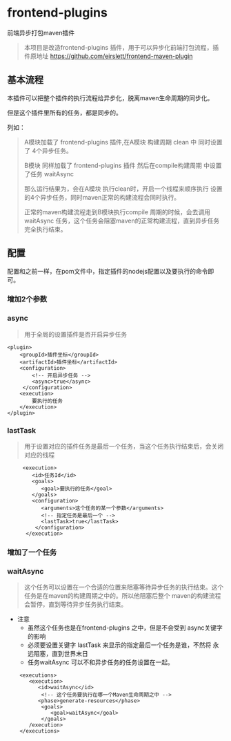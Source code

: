 # frontend-plugins

前端异步打包maven插件

> 本项目是改造frontend-plugins 插件，用于可以异步化前端打包流程，插件原地址 https://github.com/eirslett/frontend-maven-plugin

## 基本流程
本插件可以把整个插件的执行流程给异步化，脱离maven生命周期的同步化。

但是这个插件里所有的任务，都是同步的。

列如：
> A模块加载了 frontend-plugins 插件,在A模块 构建周期 clean 中 同时设置了 4个异步任务。
>
> B模块 同样加载了 frontend-plugins 插件 然后在compile构建周期 中设置了任务 waitAsync
>
>那么运行结果为，会在A模块 执行clean时，开启一个线程来顺序执行 设置的4个异步任务，同时maven正常的构建流程会同时执行。
>
>正常的maven构建流程走到B模块执行compile 周期的时候，会去调用waitAsync 任务，这个任务会阻塞maven的正常构建流程，直到异步任务完全执行结束。


## 配置
配置和之前一样，在pom文件中，指定插件的nodejs配置以及要执行的命令即可。

 ### 增加2个参数
     
 ### async
 >用于全局的设置插件是否开启异步任务
```$xslt 
<plugin>
    <groupId>插件坐标</groupId>
    <artifactId>插件坐标</artifactId>
    <configuration>
        <!-- 开启异步任务 -->    
        <async>true</async>
     </configuration>
    <execution>
        要执行的任务
    </execution>
</plugin>
```
 
  ### lastTask
  >用于设置对应的插件任务是最后一个任务，当这个任务执行结束后，会关闭对应的线程
 ```$xslt 
      <execution>
         <id>任务Id</id>
         <goals>
            <goal>要执行的任务</goal>
         </goals>
         <configuration>
            <arguments>这个任务的某一个参数</arguments>
            <!-- 指定任务是最后一个 -->
            <lastTask>true</lastTask>
          </configuration>
       </execution>
 ```
 
 
 ### 增加了一个任务 
 
 ### waitAsync
 > 这个任务可以设置在一个合适的位置来阻塞等待异步任务的执行结束。这个任务是在maven的构建周期之中的。所以他阻塞后整个
>maven的构建流程会暂停，直到等待异步任务执行结束。

- 注意
    - 虽然这个任务也是在frontend-plugins 之中，但是不会受到 async关键字的影响
    - 必须要设置关键字 lastTask 来显示的指定最后一个任务是谁，不然将 永远阻塞，直到世界末日
    - 任务waitAsync 可以不和异步任务的任务设置在一起。
   
```
    <executions>
       <execution>
          <id>waitAsync</id>
           <!-- 这个任务要执行在哪一个Maven生命周期之中 -->
          <phase>generate-resources</phase>
           <goals>
              <goal>waitAsync</goal>
           </goals>
       /execution>
    </executions>    

```
